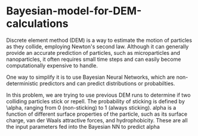 # Bayesian-model-for-DEM-calculations 

Discrete element method (DEM) is a way to estimate the motion of particles as they collide, employing Newton's second law. Although it can generally provide an accurate prediction of particles, such as microparticles and nanoparticles, it often requires small time steps and can easily become computationally expensive to handle. 

One way to simplify it is to use Bayesian Neural Networks, which are non-deterministic predictors and can predict distributions or probabilties.

In this problem, we are trying to use previous DEM runs to determine if two colliding particles stick or repell. The probability of sticking is defined by \alpha, ranging from 0 (non-sticking) to 1 (always sticking). alpha is a function of different surface properties of the particle, such as its surface charge, van der Waals attractive forces, and hydrophobicity. These are all the input parameters fed into the Bayesian NN to predict alpha

